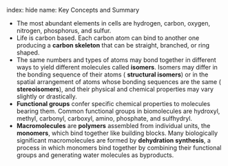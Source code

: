 index: hide
name: Key Concepts and Summary

  * The most abundant elements in cells are hydrogen, carbon, oxygen, nitrogen, phosphorus, and sulfur.
  * Life is carbon based. Each carbon atom can bind to another one producing a  **carbon skeleton** that can be straight, branched, or ring shaped.
  * The same numbers and types of atoms may bond together in different ways to yield different molecules called  **isomers**. Isomers may differ in the bonding sequence of their atoms ( **structural isomers**) or in the spatial arrangement of atoms whose bonding sequences are the same ( **stereoisomers**), and their physical and chemical properties may vary slightly or drastically.
  *  **Functional groups** confer specific chemical properties to molecules bearing them. Common functional groups in biomolecules are hydroxyl, methyl, carbonyl, carboxyl, amino, phosphate, and sulfhydryl.
  *  **Macromolecules** are  **polymers** assembled from individual units, the  **monomers**, which bind together like building blocks. Many biologically significant macromolecules are formed by  **dehydration synthesis**, a process in which monomers bind together by combining their functional groups and generating water molecules as byproducts.
